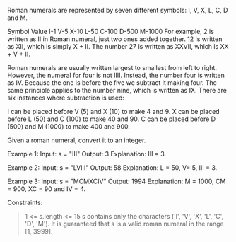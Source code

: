 Roman numerals are represented by seven different symbols: I, V, X, L, C, D and M.

Symbol Value I-1 V-5 X-10 L-50 C-100 D-500 M-1000 
 For example, 2 is written as II in Roman numeral, just two ones added together. 12 is written as XII, which is simply X + II. The number 27 is written as XXVII, which is XX + V + II.

Roman numerals are usually written largest to smallest from left to right. However, the numeral for four is not IIII. Instead, the number four is written as IV. Because the one is before the five we subtract it making four. The same principle applies to the number nine, which is written as IX. There are six instances where subtraction is used:

I can be placed before V (5) and X (10) to make 4 and 9. 
X can be placed before L (50) and C (100) to make 40 and 90. 
C can be placed before D (500) and M (1000) to make 400 and 900. 

Given a roman numeral, convert it to an integer.

Example 1:
Input: s = "III" 
Output: 3 
Explanation: III = 3. 

Example 2:
Input: s = "LVIII" 
Output: 58 
Explanation: L = 50, V= 5, III = 3. 

Example 3:
Input: s = "MCMXCIV" 
Output: 1994 
Explanation: M = 1000, CM = 900, XC = 90 and IV = 4.

Constraints:

> 1 <= s.length <= 15 
> s contains only the characters ('I', 'V', 'X', 'L', 'C', 'D', 'M'). 
> It is guaranteed that s is a valid roman numeral in the range [1, 3999].
